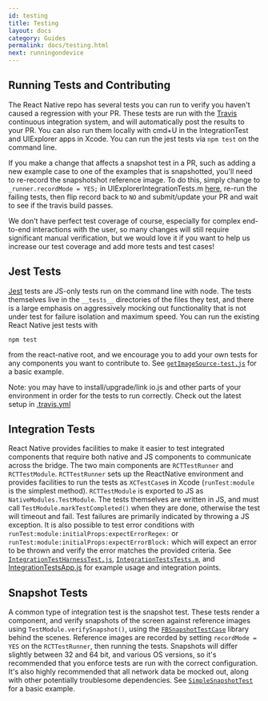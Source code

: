 ```yaml
---
id: testing
title: Testing
layout: docs
category: Guides
permalink: docs/testing.html
next: runningondevice
---
```


## Running Tests and Contributing

The React Native repo has several tests you can run to verify you haven't caused a regression with your PR.  These tests are run with the [Travis](http://docs.travis-ci.com/) continuous integration system, and will automatically post the results to your PR.  You can also run them locally with cmd+U in the IntegrationTest and UIExplorer apps in Xcode.  You can run the jest tests via `npm test` on the command line.

If you make a change that affects a snapshot test in a PR, such as adding a new example case to one of the examples that is snapshotted, you'll need to re-record the snapshotshot reference image.  To do this, simply change to `_runner.recordMode = YES;` in UIExplorerIntegrationTests.m [here](https://github.com/facebook/react-native/blob/master/Examples/UIExplorer/UIExplorerIntegrationTests/UIExplorerIntegrationTests.m#L46), re-run the failing tests, then flip record back to `NO` and submit/update your PR and wait to see if the travis build passes.

We don't have perfect test coverage of course, especially for complex end-to-end interactions with the user, so many changes will still require significant manual verification, but we would love it if you want to help us increase our test coverage and add more tests and test cases!

## Jest Tests

[Jest](http://facebook.github.io/jest/) tests are JS-only tests run on the command line with node.  The tests themselves live in the `__tests__` directories of the files they test, and there is a large emphasis on aggressively mocking out functionality that is not under test for failure isolation and maximum speed.  You can run the existing React Native jest tests with

```
npm test
```

from the react-native root, and we encourage you to add your own tests for any components you want to contribute to.  See [`getImageSource-test.js`](https://github.com/facebook/react-native/blob/master/Examples/Movies/__tests__/getImageSource-test.js) for a basic example.

Note: you may have to install/upgrade/link io.js and other parts of your environment in order for the tests to run correctly.  Check out the latest setup in [.travis.yml](https://github.com/facebook/react-native/blob/master/.travis.yml#L11-24)

## Integration Tests

React Native provides facilities to make it easier to test integrated components that require both native and JS components to communicate across the bridge.  The two main components are `RCTTestRunner` and `RCTTestModule`.  `RCTTestRunner` sets up the ReactNative environment and provides facilities to run the tests as `XCTestCase`s in Xcode (`runTest:module` is the simplest method).  `RCTTestModule` is exported to JS as `NativeModules.TestModule`.  The tests themselves are written in JS, and must call `TestModule.markTestCompleted()` when they are done, otherwise the test will timeout and fail.  Test failures are primarily indicated by throwing a JS exception.  It is also possible to test error conditions with `runTest:module:initialProps:expectErrorRegex:` or `runTest:module:initialProps:expectErrorBlock:` which will expect an error to be thrown and verify the error matches the provided criteria.  See [`IntegrationTestHarnessTest.js`](https://github.com/facebook/react-native/blob/master/Examples/UIExplorer/UIExplorerIntegrationTests/js/IntegrationTestHarnessTest.js), [`IntegrationTestsTests.m`](https://github.com/facebook/react-native/blob/master/Examples/UIExplorer/UIExplorerIntegrationTests/IntegrationTestsTests.m), and [IntegrationTestsApp.js](https://github.com/facebook/react-native/blob/master/Examples/UIExplorer/UIExplorerIntegrationTests/js/IntegrationTestsApp.js) for example usage and integration points.

## Snapshot Tests

A common type of integration test is the snapshot test.  These tests render a component, and verify snapshots of the screen against reference images using `TestModule.verifySnapshot()`, using the [`FBSnapshotTestCase`](https://github.com/facebook/ios-snapshot-test-case) library behind the scenes.  Reference images are recorded by setting `recordMode = YES` on the `RCTTestRunner`, then running the tests.  Snapshots will differ slightly between 32 and 64 bit, and various OS versions, so it's recommended that you enforce tests are run with the correct configuration.  It's also highly recommended that all network data be mocked out, along with other potentially troublesome dependencies.  See [`SimpleSnapshotTest`](https://github.com/facebook/react-native/blob/master/Examples/UIExplorer/UIExplorerIntegrationTests/js/SimpleSnapshotTest.js) for a basic example.
